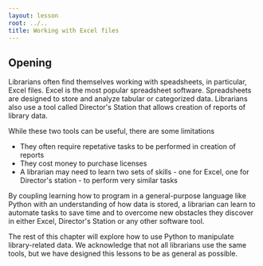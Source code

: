 ```yaml
---
layout: lesson
root: ../..
title: Working with Excel files
---
```


## Opening

Librarians often find themselves working with speadsheets, in particular,
Excel files.  Excel is the most popular spreadsheet software.  Spreadsheets
are designed to store and analyze tabular or categorized data.  Librarians
also use a tool called Director's Station that allows creation of 
reports of library data.

While these two tools can be useful, there are some limitations

- They often require repetative tasks to be performed in creation of reports
- They cost money to purchase licenses
- A librarian may need to learn two sets of skills - one for Excel, one
 for Director's station - to perform very similar tasks

By coupling learning how to program in a general-purpose language like Python 
with an understanding of how data is stored, a librarian can learn to automate
tasks to save time and to overcome new obstacles they
discover in either Excel, Director's Station or any other software tool.

The rest of this chapter will explore how to use Python to manipulate
library-related data.  We acknowledge that not all librarians use the same
tools, but we have designed this lessons to be as general as possible.
